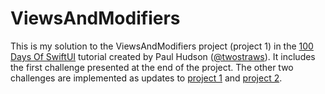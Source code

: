 # ViewsAndModifiers

This is my solution to the ViewsAndModifiers project (project 1) in the [100 Days Of SwiftUI](https://www.hackingwithswift.com/100/swiftui/) tutorial created by Paul Hudson ([@twostraws](https://github.com/twostraws)). It includes the first challenge presented at the end of the project. The other two challenges are implemented as updates to [project 1](https://github.com/bgilmour/project01-100days-WeSplit/tree/v1.1-project.3) and [project 2](https://github.com/bgilmour/project02-100days-GuessTheFlag/tree/v1.1-project.3).
